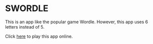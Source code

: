 # SWORDLE

This is an app like the popular game Wordle. However, this app uses 6 letters instead of 5.

Click [here](https://swordle-eta.vercel.app/) to play this app online.
